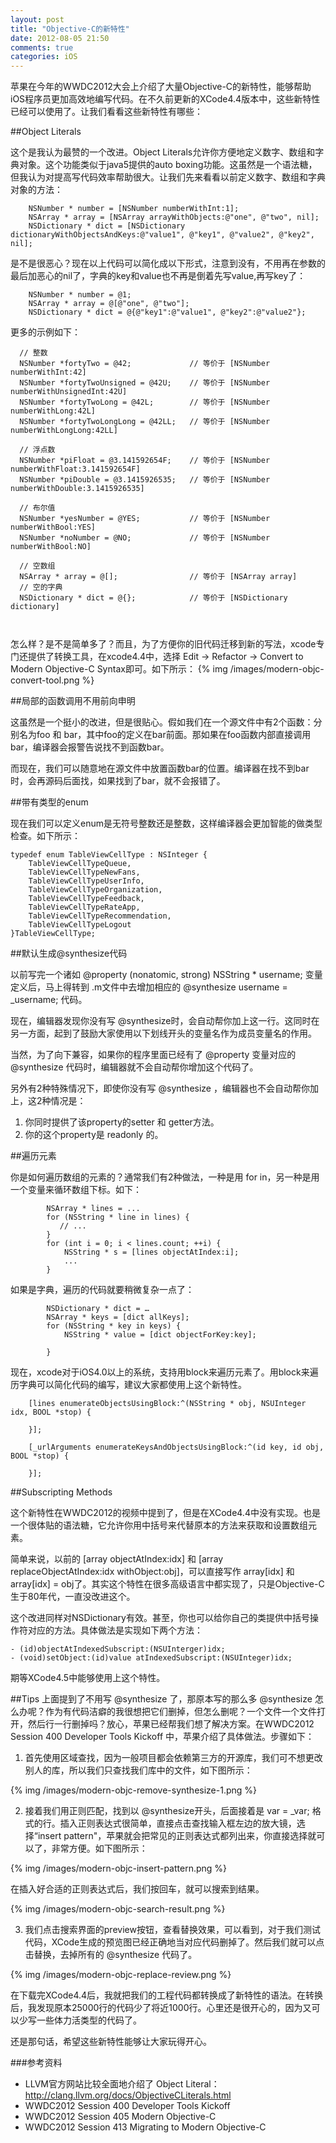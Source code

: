 ```yaml
---
layout: post
title: "Objective-C的新特性"
date: 2012-08-05 21:50
comments: true
categories: iOS
---
```


苹果在今年的WWDC2012大会上介绍了大量Objective-C的新特性，能够帮助iOS程序员更加高效地编写代码。在不久前更新的XCode4.4版本中，这些新特性已经可以使用了。让我们看看这些新特性有哪些：

<!-- more -->

##Object Literals

这个是我认为最赞的一个改进。Object Literals允许你方便地定义数字、数组和字典对象。这个功能类似于java5提供的auto boxing功能。这虽然是一个语法糖，但我认为对提高写代码效率帮助很大。让我们先来看看以前定义数字、数组和字典对象的方法：

``` objc
    NSNumber * number = [NSNumber numberWithInt:1];
    NSArray * array = [NSArray arrayWithObjects:@"one", @"two", nil];
    NSDictionary * dict = [NSDictionary dictionaryWithObjectsAndKeys:@"value1", @"key1", @"value2", @"key2", nil];
```
是不是很恶心？现在以上代码可以简化成以下形式，注意到没有，不用再在参数的最后加恶心的nil了，字典的key和value也不再是倒着先写value,再写key了：

``` objc
    NSNumber * number = @1;
    NSArray * array = @[@"one", @"two"];
    NSDictionary * dict = @{@"key1":@"value1", @"key2":@"value2"};
```

更多的示例如下：

``` objc
  // 整数
  NSNumber *fortyTwo = @42;             // 等价于 [NSNumber numberWithInt:42]
  NSNumber *fortyTwoUnsigned = @42U;    // 等价于 [NSNumber numberWithUnsignedInt:42U]
  NSNumber *fortyTwoLong = @42L;        // 等价于 [NSNumber numberWithLong:42L]
  NSNumber *fortyTwoLongLong = @42LL;   // 等价于 [NSNumber numberWithLongLong:42LL]

  // 浮点数
  NSNumber *piFloat = @3.141592654F;    // 等价于 [NSNumber numberWithFloat:3.141592654F]
  NSNumber *piDouble = @3.1415926535;   // 等价于 [NSNumber numberWithDouble:3.1415926535]

  // 布尔值
  NSNumber *yesNumber = @YES;           // 等价于 [NSNumber numberWithBool:YES]
  NSNumber *noNumber = @NO;             // 等价于 [NSNumber numberWithBool:NO]

  // 空数组
  NSArray * array = @[];                // 等价于 [NSArray array]
  // 空的字典
  NSDictionary * dict = @{};            // 等价于 [NSDictionary dictionary]



```

怎么样？是不是简单多了？而且，为了方便你的旧代码迁移到新的写法，xcode专门还提供了转换工具，在xcode4.4中，选择 Edit -> Refactor -> Convert to Modern Objective-C Syntax即可。如下所示：
{% img /images/modern-objc-convert-tool.png %}

##局部的函数调用不用前向申明

这虽然是一个挺小的改进，但是很贴心。假如我们在一个源文件中有2个函数：分别名为foo 和 bar，其中foo的定义在bar前面。那如果在foo函数内部直接调用bar，编译器会报警告说找不到函数bar。

而现在，我们可以随意地在源文件中放置函数bar的位置。编译器在找不到bar时，会再源码后面找，如果找到了bar，就不会报错了。

##带有类型的enum

现在我们可以定义enum是无符号整数还是整数，这样编译器会更加智能的做类型检查。如下所示：

``` objc
typedef enum TableViewCellType : NSInteger {
    TableViewCellTypeQueue,
    TableViewCellTypeNewFans,
    TableViewCellTypeUserInfo,
    TableViewCellTypeOrganization,
    TableViewCellTypeFeedback,
    TableViewCellTypeRateApp,
    TableViewCellTypeRecommendation,
    TableViewCellTypeLogout
}TableViewCellType;
```

##默认生成@synthesize代码

以前写完一个诸如 @property (nonatomic, strong) NSString * username; 变量定义后，马上得转到 .m文件中去增加相应的 @synthesize username = _username; 代码。

现在，编辑器发现你没有写 @synthesize时，会自动帮你加上这一行。这同时在另一方面，起到了鼓励大家使用以下划线开头的变量名作为成员变量名的作用。

当然，为了向下兼容，如果你的程序里面已经有了 @property 变量对应的 @synthesize 代码时，编辑器就不会自动帮你增加这个代码了。

另外有2种特殊情况下，即使你没有写 @synthesize ，编辑器也不会自动帮你加上，这2种情况是：

1. 你同时提供了该property的setter 和 getter方法。
2. 你的这个property是 readonly 的。

##遍历元素

你是如何遍历数组的元素的？通常我们有2种做法，一种是用 for in，另一种是用一个变量来循环数组下标。如下：

``` objc
        NSArray * lines = ...
        for (NSString * line in lines) {
           // ...
        }
        for (int i = 0; i < lines.count; ++i) {
            NSString * s = [lines objectAtIndex:i];
            ...
        }
```

如果是字典，遍历的代码就要稍微复杂一点了：
``` objc
        NSDictionary * dict = …
        NSArray * keys = [dict allKeys];
        for (NSString * key in keys) {
            NSString * value = [dict objectForKey:key];
            
        }
``` 

现在，xcode对于iOS4.0以上的系统，支持用block来遍历元素了。用block来遍历字典可以简化代码的编写，建议大家都使用上这个新特性。

``` objc
    [lines enumerateObjectsUsingBlock:^(NSString * obj, NSUInteger idx, BOOL *stop) {
            
    }];

    [_urlArguments enumerateKeysAndObjectsUsingBlock:^(id key, id obj, BOOL *stop) {

    }];
```

##Subscripting Methods

这个新特性在WWDC2012的视频中提到了，但是在XCode4.4中没有实现。也是一个很体贴的语法糖，它允许你用中括号来代替原本的方法来获取和设置数组元素。

简单来说，以前的 [array objectAtIndex:idx] 和 [array replaceObjectAtIndex:idx withObject:obj]，可以直接写作 array[idx] 和 array[idx] = obj了。其实这个特性在很多高级语言中都实现了，只是Objective-C生于80年代，一直没改进这个。

这个改进同样对NSDictionary有效。甚至，你也可以给你自己的类提供中括号操作符对应的方法。具体做法是实现如下两个方法：

``` objc
- (id)objectAtIndexedSubscript:(NSUInterger)idx;
- (void)setObject:(id)value atIndexedSubscript:(NSUInteger)idx;
```

期等XCode4.5中能够使用上这个特性。

##Tips
上面提到了不用写 @synthesize 了，那原本写的那么多 @synthesize 怎么办呢？作为有代码洁癖的我很想把它们删掉，但怎么删呢？一个文件一个文件打开，然后行一行删掉吗？放心，苹果已经帮我们想了解决方案。在WWDC2012 Session 400 Developer Tools Kickoff 中，苹果介绍了具体做法。步骤如下：

1. 首先使用区域查找，因为一般项目都会依赖第三方的开源库，我们可不想更改别人的库，所以我们只查找我们库中的文件，如下图所示：

{% img /images/modern-objc-remove-synthesize-1.png %}

2. 接着我们用正则匹配，找到以 @synthesize开头，后面接着是 var = _var; 格式的行。插入正则表达式很简单，直接点击查找输入框左边的放大镜，选择“insert pattern"，苹果就会把常见的正则表达式都列出来，你直接选择就可以了，非常方便。如下图所示：

{% img /images/modern-objc-insert-pattern.png %}

在插入好合适的正则表达式后，我们按回车，就可以搜索到结果。

{% img /images/modern-objc-search-result.png %}

3. 我们点击搜索界面的preview按钮，查看替换效果，可以看到，对于我们测试代码，XCode生成的预览图已经正确地当对应代码删掉了。然后我们就可以点击替换，去掉所有的 @synthesize 代码了。

{% img /images/modern-objc-replace-review.png %}


在下载完XCode4.4后，我就把我们的工程代码都转换成了新特性的语法。在转换后，我发现原本25000行的代码少了将近1000行。心里还是很开心的，因为又可以少写一些体力活类型的代码了。

还是那句话，希望这些新特性能够让大家玩得开心。

###参考资料
 * LLVM官方网站比较全面地介绍了 Object Literal： <http://clang.llvm.org/docs/ObjectiveCLiterals.html>
 * WWDC2012 Session 400 Developer Tools Kickoff
 * WWDC2012 Session 405 Modern Objective-C 
 * WWDC2012 Session 413 Migrating to Modern Objective-C

